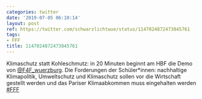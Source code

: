 ```yaml
---
categories: twitter
date: '2019-07-05 06:10:14'
layout: post
ref: https://twitter.com/schwarzlichtwue/status/1147024872473845761
tags:
- FFF
title: 1147024872473845761
---
```

Klimaschutz statt Kohleschmutz: in 20 Minuten beginnt am HBF die Demo von [@F4F_wuerzburg](https://twitter.com/F4F_wuerzburg). Die Forderungen der Schüler\*innen: nachhaltige Klimapolitik, Umweltschutz und Klimaschutz sollen vor die Wirtschaft gestellt werden und das Pariser Klimaabkommen muss eingehalten werden [#FFF](/t/fff) 